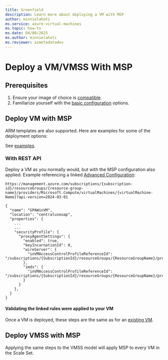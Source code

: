 ```yaml
---
title: Greenfield
description: Learn more about deploying a VM with MSP
author: minnielahoti
ms.service: azure-virtual-machines
ms.topic: how-to
ms.date: 04/08/2025
ms.author: minnielahoti
ms.reviewer: azmetadatadev
---
```


# Deploy a VM/VMSS With MSP

## Prerequisites

1. Ensure your image of choice is [compatible](./overview.md#compatibility).
1. Familiarize yourself with the [basic configuration](./configuration.md#configuration) options.

## Deploy VM with MSP

ARM templates are also supported. Here are examples for some of the deployment options:

See [examples](./other-examples/portal.md).

### With REST API

Deploy a VM as you normally would, but with the MSP configuration also applied. Example referencing a linked [Advanced Configuration](./advanced-configuration.md):

```http
https://management.azure.com/subscriptions/{subscription-id}/resourceGroups/{resource-group-name}/providers/Microsoft.Compute/virtualMachines/{virtualMachine-Name}?api-version=2024-03-01

{
  "name": "GPAWinVM",
  "location": "centraluseuap",
  "properties": {
    ...
    ...
    "securityProfile": {
      "proxyAgentSettings": {
        "enabled": true,
        "keyIncarnationId": 0,
        "wireServer": {
          "inVMAccessControlProfileReferenceId": "/subscriptions/{SubscriptionId}/resourceGroups/{ResourceGroupName}/providers/Microsoft.Compute/galleries/{galleryName}/inVMAccessControlProfiles/{wireServerProfileName}/versions/{version}"
        },
        "imds": {
          "inVMAccessControlProfileReferenceId": "/subscriptions/{SubscriptionId}/resourceGroups/{ResourceGroupName}/providers/Microsoft.Compute/galleries/{galleryName}/inVMAccessControlProfiles/{imdsProfileName}/versions/{version}"
        }
      }
    },
  }
}
```

#### Validating the linked rules were applied to your VM

Once a VM is deployed, these steps are the same as for an [existing VM](./brownfield.md#validating-the-linked-rules-were-applied-to-your-vm).

## Deploy VMSS with MSP

Applying the same steps to the VMSS model will apply MSP to every VM in the Scale Set.
